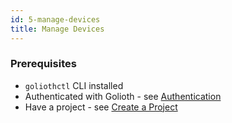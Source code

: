 ```yaml
---
id: 5-manage-devices
title: Manage Devices
---
```


### Prerequisites

- `goliothctl` CLI installed
- Authenticated with Golioth - see [Authentication](./3-authentication)
- Have a project - see [Create a Project](./4-create-project)
